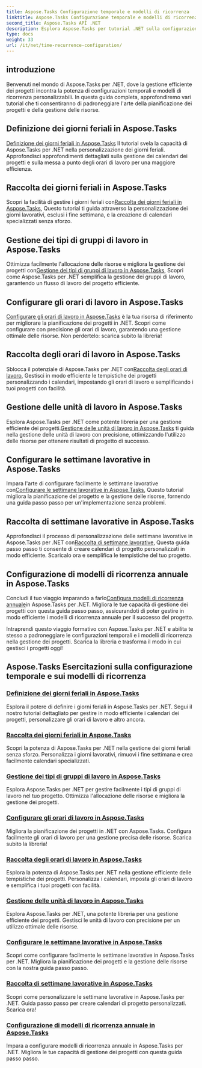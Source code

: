 ```yaml
---
title: Aspose.Tasks Configurazione temporale e modelli di ricorrenza
linktitle: Aspose.Tasks Configurazione temporale e modelli di ricorrenza
second_title: Aspose.Tasks API .NET
description: Esplora Aspose.Tasks per tutorial .NET sulla configurazione temporale e sui modelli di ricorrenza. Gestisci facilmente i calendari, personalizza gli orari di lavoro e ottimizza la pianificazione dei progetti.
type: docs
weight: 33
url: /it/net/time-recurrence-configuration/
---
```

## introduzione

Benvenuti nel mondo di Aspose.Tasks per .NET, dove la gestione efficiente dei progetti incontra la potenza di configurazioni temporali e modelli di ricorrenza personalizzabili. In questa guida completa, approfondiremo vari tutorial che ti consentiranno di padroneggiare l'arte della pianificazione dei progetti e della gestione delle risorse.

## Definizione dei giorni feriali in Aspose.Tasks
[Definizione dei giorni feriali in Aspose.Tasks](./defining-weekdays/) Il tutorial svela la capacità di Aspose.Tasks per .NET nella personalizzazione dei giorni feriali. Approfondisci approfondimenti dettagliati sulla gestione dei calendari dei progetti e sulla messa a punto degli orari di lavoro per una maggiore efficienza.

## Raccolta dei giorni feriali in Aspose.Tasks
Scopri la facilità di gestire i giorni feriali con[Raccolta dei giorni feriali in Aspose.Tasks](./weekday-collection/), Questo tutorial ti guida attraverso la personalizzazione dei giorni lavorativi, esclusi i fine settimana, e la creazione di calendari specializzati senza sforzo.

## Gestione dei tipi di gruppi di lavoro in Aspose.Tasks
 Ottimizza facilmente l'allocazione delle risorse e migliora la gestione dei progetti con[Gestione dei tipi di gruppi di lavoro in Aspose.Tasks](./workgroup-types/), Scopri come Aspose.Tasks per .NET semplifica la gestione dei gruppi di lavoro, garantendo un flusso di lavoro del progetto efficiente.

## Configurare gli orari di lavoro in Aspose.Tasks
[Configurare gli orari di lavoro in Aspose.Tasks](./working-times/) è la tua risorsa di riferimento per migliorare la pianificazione dei progetti in .NET. Scopri come configurare con precisione gli orari di lavoro, garantendo una gestione ottimale delle risorse. Non perdertelo: scarica subito la libreria!

## Raccolta degli orari di lavoro in Aspose.Tasks
 Sblocca il potenziale di Aspose.Tasks per .NET con[Raccolta degli orari di lavoro](./working-time-collection/), Gestisci in modo efficiente le tempistiche dei progetti personalizzando i calendari, impostando gli orari di lavoro e semplificando i tuoi progetti con facilità.

## Gestione delle unità di lavoro in Aspose.Tasks
Esplora Aspose.Tasks per .NET come potente libreria per una gestione efficiente dei progetti.[Gestione delle unità di lavoro in Aspose.Tasks](./work-units/) ti guida nella gestione delle unità di lavoro con precisione, ottimizzando l'utilizzo delle risorse per ottenere risultati di progetto di successo.

## Configurare le settimane lavorative in Aspose.Tasks
 Impara l'arte di configurare facilmente le settimane lavorative con[Configurare le settimane lavorative in Aspose.Tasks](./configuring-workweeks/), Questo tutorial migliora la pianificazione del progetto e la gestione delle risorse, fornendo una guida passo passo per un'implementazione senza problemi.

## Raccolta di settimane lavorative in Aspose.Tasks
 Approfondisci il processo di personalizzazione delle settimane lavorative in Aspose.Tasks per .NET con[Raccolta di settimane lavorative](./workweek-collection/), Questa guida passo passo ti consente di creare calendari di progetto personalizzati in modo efficiente. Scaricalo ora e semplifica le tempistiche del tuo progetto.

## Configurazione di modelli di ricorrenza annuale in Aspose.Tasks
 Concludi il tuo viaggio imparando a farlo[Configura modelli di ricorrenza annuale](./yearly-recurrence-patterns/)in Aspose.Tasks per .NET. Migliora le tue capacità di gestione dei progetti con questa guida passo passo, assicurandoti di poter gestire in modo efficiente i modelli di ricorrenza annuale per il successo del progetto.

Intraprendi questo viaggio formativo con Aspose.Tasks per .NET e abilita te stesso a padroneggiare le configurazioni temporali e i modelli di ricorrenza nella gestione dei progetti. Scarica la libreria e trasforma il modo in cui gestisci i progetti oggi!
## Aspose.Tasks Esercitazioni sulla configurazione temporale e sui modelli di ricorrenza
### [Definizione dei giorni feriali in Aspose.Tasks](./defining-weekdays/)
Esplora il potere di definire i giorni feriali in Aspose.Tasks per .NET. Segui il nostro tutorial dettagliato per gestire in modo efficiente i calendari dei progetti, personalizzare gli orari di lavoro e altro ancora.
### [Raccolta dei giorni feriali in Aspose.Tasks](./weekday-collection/)
Scopri la potenza di Aspose.Tasks per .NET nella gestione dei giorni feriali senza sforzo. Personalizza i giorni lavorativi, rimuovi i fine settimana e crea facilmente calendari specializzati.
### [Gestione dei tipi di gruppi di lavoro in Aspose.Tasks](./workgroup-types/)
Esplora Aspose.Tasks per .NET per gestire facilmente i tipi di gruppi di lavoro nel tuo progetto. Ottimizza l'allocazione delle risorse e migliora la gestione dei progetti.
### [Configurare gli orari di lavoro in Aspose.Tasks](./working-times/)
Migliora la pianificazione dei progetti in .NET con Aspose.Tasks. Configura facilmente gli orari di lavoro per una gestione precisa delle risorse. Scarica subito la libreria!
### [Raccolta degli orari di lavoro in Aspose.Tasks](./working-time-collection/)
Esplora la potenza di Aspose.Tasks per .NET nella gestione efficiente delle tempistiche dei progetti. Personalizza i calendari, imposta gli orari di lavoro e semplifica i tuoi progetti con facilità.
### [Gestione delle unità di lavoro in Aspose.Tasks](./work-units/)
Esplora Aspose.Tasks per .NET, una potente libreria per una gestione efficiente dei progetti. Gestisci le unità di lavoro con precisione per un utilizzo ottimale delle risorse.
### [Configurare le settimane lavorative in Aspose.Tasks](./configuring-workweeks/)
Scopri come configurare facilmente le settimane lavorative in Aspose.Tasks per .NET. Migliora la pianificazione dei progetti e la gestione delle risorse con la nostra guida passo passo.
### [Raccolta di settimane lavorative in Aspose.Tasks](./workweek-collection/)
Scopri come personalizzare le settimane lavorative in Aspose.Tasks per .NET. Guida passo passo per creare calendari di progetto personalizzati. Scarica ora!
### [Configurazione di modelli di ricorrenza annuale in Aspose.Tasks](./yearly-recurrence-patterns/)
Impara a configurare modelli di ricorrenza annuale in Aspose.Tasks per .NET. Migliora le tue capacità di gestione dei progetti con questa guida passo passo.